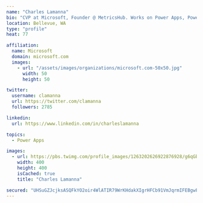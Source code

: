 ```yaml
---
name: "Charles Lamanna"
bio: "CVP at Microsoft, Founder @ MetricsHub. Works on Power Apps, Power Automate, Power Virtual Agent, Common Data Service and Dynamics 365."
location: Bellevue, WA
type: "profile"
heat: 77

affiliation:
  name: Microsoft
  domain: microsoft.com
  images:
    - url: "/assets/images/organizations/microsoft.com-50x50.jpg"
      width: 50
      height: 50

twitter:
  username: clamanna
  url: https://twitter.com/clamanna
  followers: 2785

linkedin:
  url: https://www.linkedin.com/in/charleslamanna

topics:
  - Power Apps

images:
  - url: https://pbs.twimg.com/profile_images/1263202626922876928/g6qGbHZ-_400x400.jpg
    width: 400
    height: 400
    isCached: true
    title: "Charles Lamanna"

secured: "UHSuGZJcjksASQFkYO2oir4WlATIR79WrKHdakXIgrHFCb91VmJqrmIFEBgwF/xGwefM2LeRlP54SIR/5yARQM2aig+n9883P1ECmKym5fM1Y7H6WaRBtb0SHyRX+yAyUjYprt1ej7zjBrd/jTIfiYQi2BtbV/3UvjvMs3UsY+smF/lqxOynqHY6v+DhGBqrgVW4wvYqzLOVXH/vcaVmPLi2pVZ34qLE9+Pp37KoI+ssPGhMiZvavK83SkjTD28/ZC9tiq72KPY3qORjPchM4PJZGPPcjLbt4+r3KtK0elriqSRdqauk7su2knZhNy2hhVxqdkbAz3lDKRUvpowR5ORF8Y6U14UshSlMA36xB/huthMSoXjqTmblKGHoNNBrHBDJZkHpAxS4COsKilzyglsD0dJFO6E8mPGSGFLyy6k=;Tf57VzkZSpUf+uiGskXy4A=="
---
```


